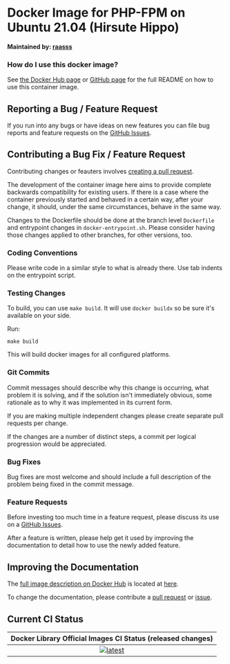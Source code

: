 # Docker Image for PHP-FPM on Ubuntu 21.04 (Hirsute Hippo)

**Maintained by: [raasss](https://github.com/raasss/)**

### How do I use this docker image?

See [the Docker Hub page](https://hub.docker.com/repository/docker/raasss/php-fpm-ubuntu-21.04/general) or [GitHub page](https://github.com/raasss/docker-php-fpm-ubuntu-21.04/blob/main/README.docker.io.md) for the full README on how to use this container image.

## Reporting a Bug / Feature Request

If you run into any bugs or have ideas on new features you can file bug reports and feature requests on the [GitHub Issues](https://github.com/raasss/docker-php-fpm-ubuntu-21.04/issues).

## Contributing a Bug Fix / Feature Request

Contributing changes or feauters involves [creating a pull request](https://github.com/raasss/docker-php-fpm-ubuntu-21.04/pulls).

The development of the container image here aims to provide complete backwards compatibility for existing users. If there is a case where the container previously started and behaved in a certain way, after your change, it should, under the same circumstances, behave in the same way.

Changes to the Dockerfile should be done at the branch level `Dockerfile` and entrypoint changes in `docker-entrypoint.sh`. Please consider having those changes applied to other branches, for other versions, too.

### Coding Conventions

Please write code in a similar style to what is already there. Use tab indents on the entrypoint script.

### Testing Changes

To build, you can use `make build`. It will use `docker buildx` so be sure it's available on your side.

Run:
```
make build
```

This will build docker images for all configured platforms.

### Git Commits

Commit messages should describe why this change is occurring, what problem it is solving, and if the solution isn't immediately obvious, some rationale as to why it was implemented in its current form. 

If you are making multiple independent changes please create separate pull requests per change.

If the changes are a number of distinct steps, a commit per logical progression would be appreciated.

### Bug Fixes

Bug fixes are most welcome and should include a full description of the problem being fixed in the commit message.

### Feature Requests

Before investing too much time in a feature request, please discuss its use on a [GitHub Issues](https://github.com/raasss/docker-php-fpm-ubuntu-21.04/issues).

After a feature is written, please help get it used by improving the documentation to detail how to use the newly added feature.

## Improving the Documentation

The [full image description on Docker Hub](https://hub.docker.com/r/raasss/php-fpm-ubuntu-21.04) is located at [here](https://github.com/raasss/docker-php-fpm-ubuntu-21.04/blob/main/README.docker.io.md).

To change the documentation, please contribute a [pull request](https://github.com/raasss/docker-php-fpm-ubuntu-21.04/pulls) or [issue](https://github.com/raasss/docker-php-fpm-ubuntu-21.04/issues).


## Current CI Status

| Docker Library Official Images CI Status (released changes) |
|:-:|
| [![latest](https://github.com/raasss/docker-php-fpm-ubuntu-21.04/actions/workflows/latest.yml/badge.svg)](https://github.com/raasss/docker-php-fpm-ubuntu-21.04/actions/workflows/latest.yml) |
